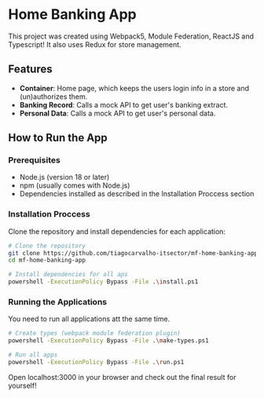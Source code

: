 # Home Banking App

This project was created using Webpack5, Module Federation, ReactJS and Typescript! It also uses Redux for store management.

## Features

- **Container**: Home page, which keeps the users login info in a store and (un)authorizes them.
- **Banking Record**: Calls a mock API to get user's banking extract.
- **Personal Data**: Calls a mock API to get user's personal data.

## How to Run the App

### Prerequisites

- Node.js (version 18 or later)
- npm (usually comes with Node.js)
- Dependencies installed as described in the Installation Proccess section

### Installation Proccess

Clone the repository and install dependencies for each application:

```bash
# Clone the repository
git clone https://github.com/tiagocarvalho-itsector/mf-home-banking-app
cd mf-home-banking-app

# Install dependencies for all aps
powershell -ExecutionPolicy Bypass -File .\install.ps1
```

### Running the Applications

You need to run all applications att the same time.

```bash
# Create types (webpack module federation plugin)
powershell -ExecutionPolicy Bypass -File .\make-types.ps1

# Run all apps
powershell -ExecutionPolicy Bypass -File .\run.ps1
```

Open localhost:3000 in your browser and check out the final result for yourself!

